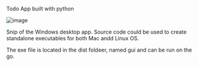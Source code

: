 Todo App built with python

![image](https://github.com/user-attachments/assets/e5749acb-266a-4499-b413-e4fd26090414)

Snip of the Windows desktop app. Source code could be used to create standalone executables for both Mac andd Linux OS.

The exe file is located in the dist foldeer, named gui and can be run on the go.
